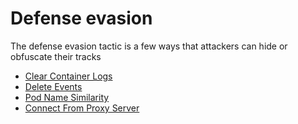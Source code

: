 # Defense evasion
The defense evasion tactic is a few ways that attackers can hide or obfuscate their tracks
 - [Clear Container Logs](./Defense_evasion/Clear_container_logs.md)
 - [Delete Events](./Defense_evasion/Delete_events.md)
 - [Pod Name Similarity](./Defense_evasion/Pod_name_similarity.md)
 - [Connect From Proxy Server](./Defense_evasion/Connect_from_proxy_server.md)